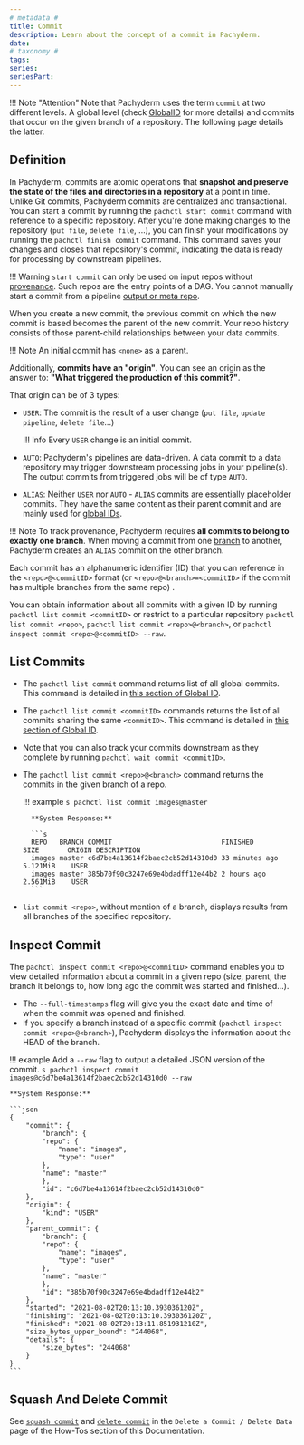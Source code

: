 ```yaml
---
# metadata # 
title: Commit
description: Learn about the concept of a commit in Pachyderm. 
date: 
# taxonomy #
tags: 
series:
seriesPart:
--- 
```


!!! Note "Attention"
         Note that Pachyderm uses the term `commit` at two different levels. A global level (check [GlobalID](../../advanced-concepts/globalID) for more details) and commits that occur on the given branch of a repository. The following page details the latter. 

## Definition

In Pachyderm, commits are atomic operations that **snapshot and preserve the state of
the files and directories in a repository** at a point in time. 
Unlike Git commits, Pachyderm commits are centralized and transactional.
You can start a commit by running the `pachctl start commit` command with reference
to a specific repository. 
After you're done making changes to the repository (`put file`, `delete file`, ...),
you can finish your modifications by running the `pachctl finish commit` command.
This command saves your changes and closes that repository's commit,
indicating the data is ready for processing by downstream pipelines.

!!! Warning
    `start commit` can only be used on input repos without [provenance](./provenance.md). Such repos are the entry points of a DAG.
    You cannot manually start a commit from a pipeline [output or meta repo](./repo.md).

 When you create a new commit, the previous commit on which the new commit is based becomes the parent of the new commit. Your repo history consists of those parent-child relationships between your data commits.

!!! Note
    An initial commit has `<none>` as a parent.

Additionally, **commits have an "origin"**.
You can see an origin as the answer to: **"What triggered the production of this commit?"**.

That origin can be of 3 types:

- `USER`: The commit is the result of a user change (`put file`, `update pipeline`, `delete file`...)
    
    !!! Info
        Every `USER` change is an initial commit.

- `AUTO`: Pachyderm's pipelines are data-driven. A data commit to a data repository may
    trigger downstream processing jobs in your pipeline(s). The output commits from
    triggered jobs will be of type `AUTO`.
- `ALIAS`: Neither `USER` nor `AUTO` - `ALIAS` commits are essentially placeholder commits.
    They have the same content as their parent commit and are mainly used for [global IDs](../../advanced-concepts/globalID/).


!!! Note
    To track provenance, Pachyderm requires **all commits to belong to exactly one branch**.
    When moving a commit from one [branch](./branch.md) to another, Pachyderm creates an `ALIAS` commit on the other branch.


Each commit has an alphanumeric identifier (ID) that you can reference in the `<repo>@<commitID>` format (or `<repo>@<branch>=<commitID>` if the commit has multiple branches from the same repo) .

You can obtain information about all commits with a given ID
by running `pachctl list commit <commitID>` or restrict to a particular repository `pachctl list commit <repo>`,
`pachctl list commit <repo>@<branch>`, or `pachctl inspect commit <repo>@<commitID> --raw`.

## List Commits
- The `pachctl list commit` command returns list of all global commits. This command is detailed in [this section of Global ID](../../advanced-concepts/globalID/#list-all-global-commits-and-global-jobs).

- The `pachctl list commit <commitID>` commands returns the list of all commits sharing the same `<commitID>`. This command is detailed in [this section of Global ID](../../advanced-concepts/globalID/#list-all-commits-and-jobs-with-a-global-id). 

- Note that you can also track your commits downstream as they complete by running `pachctl wait commit <commitID>`. 

- The `pachctl list commit <repo>@<branch>` command returns the commits in the given branch of a repo.

    !!! example
        ```s
        pachctl list commit images@master
        ```

        **System Response:**

        ```s
        REPO   BRANCH COMMIT                           FINISHED        SIZE       ORIGIN DESCRIPTION
        images master c6d7be4a13614f2baec2cb52d14310d0 33 minutes ago  5.121MiB    USER
        images master 385b70f90c3247e69e4bdadff12e44b2 2 hours ago     2.561MiB    USER
        ```

- `list commit <repo>`, without mention of a branch, displays results from all branches of the specified repository.

## Inspect Commit
The `pachctl inspect commit <repo>@<commitID>` command enables you to view detailed
information about a commit in a given repo (size, parent, the branch it belongs to,
how long ago the commit was started and finished...).

- The `--full-timestamps` flag will give you the exact date and time
of when the commit was opened and finished.
- If you specify a branch instead of a specific commit (`pachctl inspect commit <repo>@<branch>`),
Pachyderm displays the information about the HEAD of the branch.

!!! example
    Add a `--raw` flag to output a detailed JSON version of the commit.
    ```s
    pachctl inspect commit images@c6d7be4a13614f2baec2cb52d14310d0 --raw
    ```

    **System Response:**

    ```json
    {
        "commit": {
            "branch": {
            "repo": {
                "name": "images",
                "type": "user"
            },
            "name": "master"
            },
            "id": "c6d7be4a13614f2baec2cb52d14310d0"
        },
        "origin": {
            "kind": "USER"
        },
        "parent_commit": {
            "branch": {
            "repo": {
                "name": "images",
                "type": "user"
            },
            "name": "master"
            },
            "id": "385b70f90c3247e69e4bdadff12e44b2"
        },
        "started": "2021-08-02T20:13:10.393036120Z",
        "finishing": "2021-08-02T20:13:10.393036120Z",
        "finished": "2021-08-02T20:13:11.851931210Z",
        "size_bytes_upper_bound": "244068",
        "details": {
            "size_bytes": "244068"
        }
    }
    ```

## Squash And Delete Commit

See [`squash commit`](../../../how-tos/basic-data-operations/removing-data-from-pachyderm/#squash-non-head-commits) and  [`delete commit`](../../../how-tos/basic-data-operations/removing-data-from-pachyderm/#delete-the-head-of-a-branch) in the `Delete a Commit / Delete Data` page of the How-Tos section of this Documentation.





